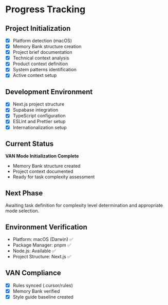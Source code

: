 # Progress Tracking

## Project Initialization

- [x] Platform detection (macOS)
- [x] Memory Bank structure creation
- [x] Project brief documentation
- [x] Technical context analysis
- [x] Product context definition
- [x] System patterns identification
- [x] Active context setup

## Development Environment

- [x] Next.js project structure
- [x] Supabase integration
- [x] TypeScript configuration
- [x] ESLint and Prettier setup
- [x] Internationalization setup

## Current Status

**VAN Mode Initialization Complete**

- Memory Bank structure created
- Project context documented
- Ready for task complexity assessment

## Next Phase

Awaiting task definition for complexity level determination and appropriate mode selection.

## Environment Verification

- Platform: macOS (Darwin) ✅
- Package Manager: pnpm ✅
- Node.js: Available ✅
- Project Structure: Next.js ✅

## VAN Compliance
- [x] Rules synced (.cursor/rules)
- [x] Memory Bank verified
- [x] Style guide baseline created

